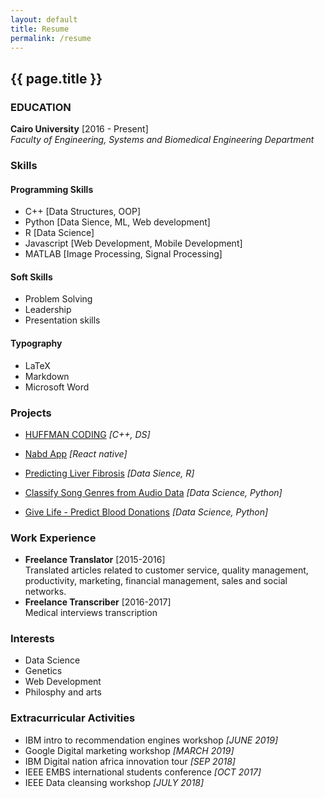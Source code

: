 ```yaml
---
layout: default
title: Resume
permalink: /resume
---
```


## {{ page.title }}

### EDUCATION

**Cairo University** [2016 - Present] \
_Faculty of Engineering, Systems and Biomedical Engineering Department_

### Skills

#### Programming Skills

- C++ [Data Structures, OOP]
- Python [Data Sience, ML, Web development]
- R [Data Science]
- Javascript [Web Development, Mobile Development]
- MATLAB [Image Processing, Signal Processing]

#### Soft Skills

- Problem Solving
- Leadership
- Presentation skills

#### Typography

- LaTeX
- Markdown
- Microsoft Word

### Projects

- [HUFFMAN CODING][1] _[C++, DS]_

- [Nabd App][2] _[React native]_

- [Predicting Liver Fibrosis][3] _[Data Sience, R]_

- [Classify Song Genres from Audio Data][4] _[Data Science, Python]_

- [Give Life - Predict Blood Donations][5] _[Data Science, Python]_

### Work Experience

- **Freelance Translator** [2015-2016] \
  Translated articles related to customer service, quality management, productivity, marketing, financial management, sales and social networks.
- **Freelance Transcriber** [2016-2017] \
  Medical interviews transcription

### Interests

- Data Science
- Genetics
- Web Development
- Philosphy and arts

### Extracurricular Activities

- IBM intro to recommendation engines workshop _[JUNE 2019]_
- Google Digital marketing workshop _[MARCH 2019]_
- IBM Digital nation africa innovation tour _[SEP 2018]_
- IEEE EMBS international students conference _[OCT 2017]_
- IEEE Data cleansing workshop _[JULY 2018]_

[1]: https://github.com/sbme-tutorials/huffman-encoding
[2]: https://github.com/Abdulrahman-Khalid/nabd-react-native
[3]: https://github.com/sbme-tutorials/sbe304-fall19-project-team15
[4]: https://github.com/Nada-Ashraf/data-science-projects-datacamp/tree/master/Classify%20Song%20Genres%20from%20Audio%20Data
[5]: https://github.com/Nada-Ashraf/data-science-projects-datacamp/tree/master/Give%20Life%20-%20Predict%20Blood%20Donations
